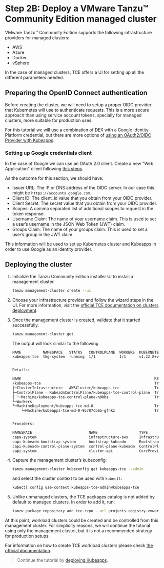 # Step 2B: Deploy a VMware Tanzu™ Community Edition managed cluster

VMware Tanzu™ Community Edition supports the following infrastructure providers for managed clusters:

- AWS
- Azure
- Docker
- vSphere

In the case of managed clusters, TCE offers a UI for setting up all the different parameters needed.

## Preparing the OpenID Connect authentication

Before creating the cluster, we will need to setup a proper OIDC provider that Kubernetes will use to authenticate requests.
This is a more secure approach than using service account tokens, specially for managed clusters, more suitable for production uses.

For this tutorial we will use a combination of DEX with a Google Identity Platform credential, but there are more options of [using an OAuth2/OIDC Provider with Kubeapps](/site/content/docs/latest/tutorials/using-an-OIDC-provider.md).

### Setting up Google credentials client

In the case of Google we can use an OAuth 2.0 client.
Create a new "Web Application" client following [this steps](https://support.google.com/cloud/answer/6158849?hl=en).

As the outcome for this section, we should have:

- Issuer URL: The IP or DNS address of the OIDC server. In our case this might be `https://accounts.google.com`.
- Client ID: The client_id value that you obtain from your OIDC provider.
- Client Secret: The secret value that you obtain from your OIDC provider.
- Scopes: A comma separated list of additional scopes to request in the token response.
- Username Claim: The name of your username claim. This is used to set a user’s username in the JSON Web Token (JWT) claim.
- Groups Claim: The name of your groups claim. This is used to set a user’s group in the JWT claim.

This information will be used to set up Kubernetes cluster and Kubeapps in order to use Google as an identity provider.

## Deploying the cluster

1. Initialize the Tanzu Community Edition installer UI to install a management cluster.

    ```bash
    tanzu management-cluster create --ui
    ```

2. Choose your infrastructure provider and follow the wizard steps in the UI. For more information, visit the [official TCE documentation on clusters deployment](https://tanzucommunityedition.io/docs/v0.12/getting-started/#deploy-clusters).

3. Once the management cluster is created, validate that it started successfully.

    ```bash
    tanzu management-cluster get
    ```

    The output will look similar to the following:

    ```bash
    NAME          NAMESPACE   STATUS   CONTROLPLANE  WORKERS  KUBERNETES        ROLES       PLAN  
    kubeapps-tce  tkg-system  running  1/1           1/1      v1.22.8+vmware.1  management  dev   


    Details:

    NAME                                                             READY  SEVERITY  REASON  SINCE  MESSAGE
    /kubeapps-tce                                                    True                     3m37s         
    ├─ClusterInfrastructure - AWSCluster/kubeapps-tce                True                     3m42s         
    ├─ControlPlane - KubeadmControlPlane/kubeapps-tce-control-plane  True                     3m37s         
    │ └─Machine/kubeapps-tce-control-plane-n9bbs                     True                     3m42s         
    └─Workers                                                                                               
    └─MachineDeployment/kubeapps-tce-md-0                            True                     3m54s         
        └─Machine/kubeapps-tce-md-0-95787cb65-gfnkz                  True                     3m42s         


    Providers:

    NAMESPACE                          NAME                   TYPE                    PROVIDERNAME  VERSION  WATCHNAMESPACE  
    capa-system                        infrastructure-aws     InfrastructureProvider  aws           v1.2.0                   
    capi-kubeadm-bootstrap-system      bootstrap-kubeadm      BootstrapProvider       kubeadm       v1.0.1                   
    capi-kubeadm-control-plane-system  control-plane-kubeadm  ControlPlaneProvider    kubeadm       v1.0.1                   
    capi-system                        cluster-api            CoreProvider            cluster-api   v1.0.1
    ```

4. Capture the management cluster’s kubeconfig:

    ```bash
    tanzu management-cluster kubeconfig get kubeapps-tce --admin
    ```

    and select the cluster context to be used with `kubectl`:

    ```bash
    kubectl config use-context kubeapps-tce-admin@kubeapps-tce
    ```

5. Unlike unmanaged clusters, the TCE packages catalog is not added by default to managed clusters. In order to add it, run:

    ```bash
    tanzu package repository add tce-repo --url projects.registry.vmware.com/tce/main:0.12.0 --namespace tanzu-package-repo-global
    ```

At this point, workload clusters could be created and be controlled from this management cluster. For simplicity reasons, we will continue the tutorial using only the management cluster, but it is not a recommended strategy for production setups.

For information on how to create TCE workload clusters please check [the official documentation](https://tanzucommunityedition.io/docs/v0.12/getting-started/#deploy-a-workload-cluster).

> Continue the tutorial by [deploying Kubeapps](./03-deploying-kubeapps.md).
